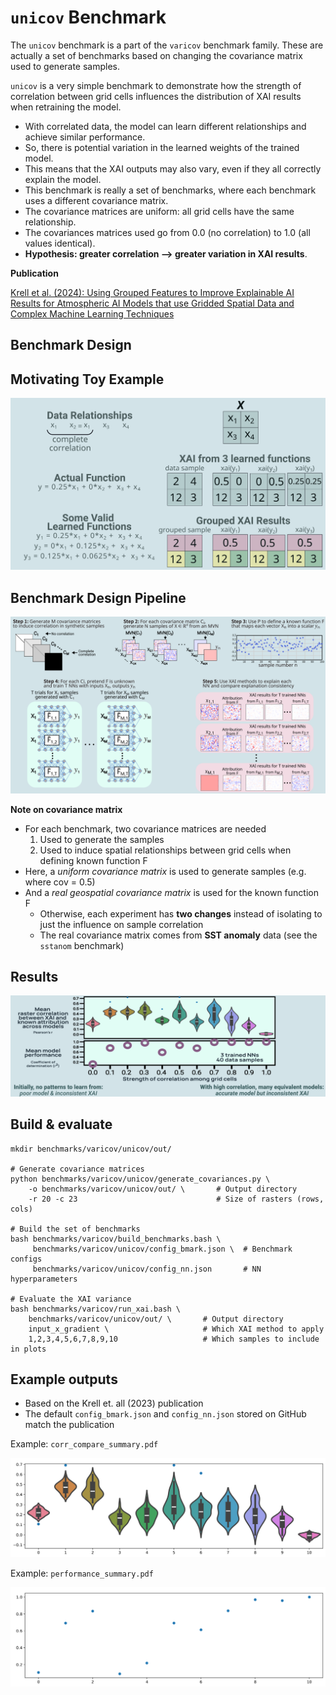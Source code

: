 # `unicov` Benchmark

The `unicov` benchmark is a part of the `varicov` benchmark family. 
These are actually a set of benchmarks based on changing the covariance matrix used to generate samples.

`unicov` is a very simple benchmark to demonstrate how the strength of correlation between grid cells influences the distribution of XAI results when retraining the model. 

- With correlated data, the model can learn different relationships and achieve similar performance.
- So, there is potential variation in the learned weights of the trained model.
- This means that the XAI outputs may also vary, even if they all correctly explain the model.
- This benchmark is really a set of benchmarks, where each benchmark uses a different covariance matrix.
- The covariance matrices are uniform: all grid cells have the same relationship.
- The covariances matrices used go from 0.0 (no correlation) to 1.0 (all values identical). 
- **Hypothesis: greater correlation --> greater variation in XAI results**. 

**Publication**

[Krell et al. (2024): Using Grouped Features to Improve Explainable AI Results for Atmospheric AI Models that use Gridded Spatial Data and Complex Machine Learning Techniques](https://ams.confex.com/ams/104ANNUAL/meetingapp.cgi/Paper/435616)

## Benchmark Design

## Motivating Toy Example

![Demonstration of toy example](img/unicov_toy_example.png)

## Benchmark Design Pipeline

![Benchmark pipeline](img/unicov_benchmark_design.png)

**Note on covariance matrix**

- For each benchmark, two covariance matrices are needed
  1. Used to generate the samples 
  2. Used to induce spatial relationships between grid cells when defining known function F
- Here, a _uniform covariance matrix_ is used to generate samples (e.g. where cov = 0.5)
- And a _real geospatial covariance matrix_ is used for the known function F
  - Otherwise, each experiment has **two changes** instead of isolating to just the influence on sample correlation
  - The real covariance matrix comes from **SST anomaly** data (see the `sstanom` benchmark)

## Results

![Benchmark results](img/unicov_results.png)


## Build & evaluate

    mkdir benchmarks/varicov/unicov/out/

    # Generate covariance matrices
    python benchmarks/varicov/unicov/generate_covariances.py \
        -o benchmarks/varicov/unicov/out/ \       # Output directory
        -r 20 -c 23                               # Size of rasters (rows, cols)

    # Build the set of benchmarks
    bash benchmarks/varicov/build_benchmarks.bash \
         benchmarks/varicov/unicov/config_bmark.json \  # Benchmark configs
         benchmarks/varicov/unicov/config_nn.json       # NN hyperparameters

    # Evaluate the XAI variance
    bash benchmarks/varicov/run_xai.bash \
        benchmarks/varicov/unicov/out/ \       # Output directory
        input_x_gradient \                     # Which XAI method to apply
        1,2,3,4,5,6,7,8,9,10                   # Which samples to include in plots

## Example outputs

* Based on the Krell et. all (2023) publication
* The default `config_bmark.json` and `config_nn.json` stored on GitHub match the publication

Example: `corr_compare_summary.pdf`

![Plot of the correlation distribution between XAI and ground truth](img/unicov_corr.png)

Example: `performance_summary.pdf`

![Plot of the performance for each trained model](img/unicov_perf.png)
